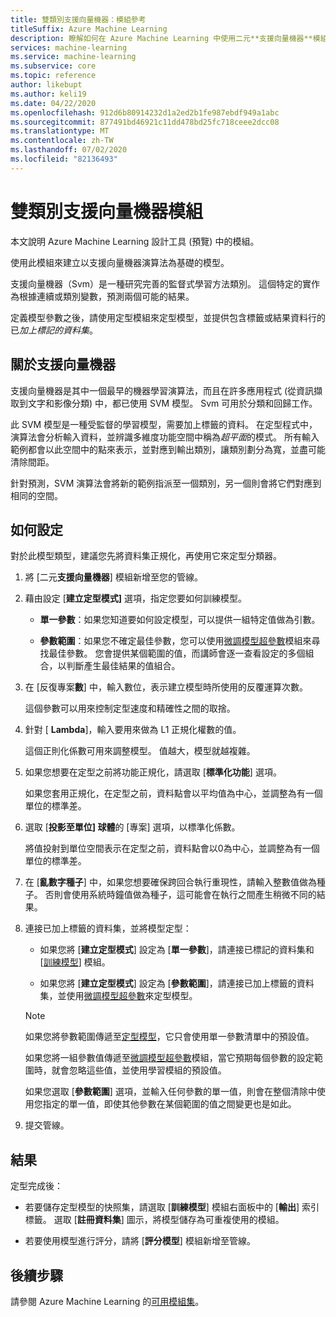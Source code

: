```yaml
---
title: 雙類別支援向量機器：模組參考
titleSuffix: Azure Machine Learning
description: 瞭解如何在 Azure Machine Learning 中使用二元**支援向量機器**模組，以建立以支援向量機器演算法為基礎的模型。
services: machine-learning
ms.service: machine-learning
ms.subservice: core
ms.topic: reference
author: likebupt
ms.author: keli19
ms.date: 04/22/2020
ms.openlocfilehash: 912d6b80914232d1a2ed2b1fe987ebdf949a1abc
ms.sourcegitcommit: 877491bd46921c11dd478bd25fc718ceee2dcc08
ms.translationtype: MT
ms.contentlocale: zh-TW
ms.lasthandoff: 07/02/2020
ms.locfileid: "82136493"
---
```

# <a name="two-class-support-vector-machine-module"></a>雙類別支援向量機器模組

本文說明 Azure Machine Learning 設計工具 (預覽) 中的模組。

使用此模組來建立以支援向量機器演算法為基礎的模型。 

支援向量機器（Svm）是一種研究完善的監督式學習方法類別。 這個特定的實作為根據連續或類別變數，預測兩個可能的結果。

定義模型參數之後，請使用定型模組來定型模型，並提供包含標籤或結果資料行的已*加上標記的資料集*。

## <a name="about-support-vector-machines"></a>關於支援向量機器

支援向量機器是其中一個最早的機器學習演算法，而且在許多應用程式 (從資訊擷取到文字和影像分類) 中，都已使用 SVM 模型。 Svm 可用於分類和回歸工作。

此 SVM 模型是一種受監督的學習模型，需要加上標籤的資料。 在定型程式中，演算法會分析輸入資料，並辨識多維度功能空間中稱為*超平面*的模式。  所有輸入範例都會以此空間中的點來表示，並對應到輸出類別，讓類別劃分為寬，並盡可能清除間距。

針對預測，SVM 演算法會將新的範例指派至一個類別，另一個則會將它們對應到相同的空間。 

## <a name="how-to-configure"></a>如何設定 

對於此模型類型，建議您先將資料集正規化，再使用它來定型分類器。
  
1.  將 [二元**支援向量機器**] 模組新增至您的管線。  
  
2.  藉由設定 [**建立定型模式]** 選項，指定您要如何訓練模型。  
  
    -   **單一參數**：如果您知道要如何設定模型，可以提供一組特定值做為引數。  

    -   **參數範圍**：如果您不確定最佳參數，您可以使用[微調模型超參數](tune-model-hyperparameters.md)模組來尋找最佳參數。 您會提供某個範圍的值，而講師會逐一查看設定的多個組合，以判斷產生最佳結果的值組合。

3.  在 [反復專案**數**] 中，輸入數位，表示建立模型時所使用的反覆運算次數。  
  
     這個參數可以用來控制定型速度和精確性之間的取捨。  
  
4.  針對 [ **Lambda**]，輸入要用來做為 L1 正規化權數的值。  
  
     這個正則化係數可用來調整模型。 值越大，模型就越複雜。  
  
5.  如果您想要在定型之前將功能正規化，請選取 [**標準化功能**] 選項。
  
     如果您套用正規化，在定型之前，資料點會以平均值為中心，並調整為有一個單位的標準差。
  
6.  選取 [**投影至單位] 球體**的 [專案] 選項，以標準化係數。
  
     將值投射到單位空間表示在定型之前，資料點會以0為中心，並調整為有一個單位的標準差。
  
7.  在 [**亂數字種子**] 中，如果您想要確保跨回合執行重現性，請輸入整數值做為種子。  否則會使用系統時鐘值做為種子，這可能會在執行之間產生稍微不同的結果。
  
9. 連接已加上標籤的資料集，並將模型定型：

    + 如果您將 [**建立定型模式**] 設定為 [**單一參數**]，請連接已標記的資料集和 [[訓練模型](train-model.md)] 模組。  
  
    + 如果您將 [**建立定型模式**] 設定為 [**參數範圍**]，請連接已加上標籤的資料集，並使用[微調模型超參數](tune-model-hyperparameters.md)來定型模型。  
  
    > [!NOTE]
    > 
    > 如果您將參數範圍傳遞至[定型模型](train-model.md)，它只會使用單一參數清單中的預設值。  
    > 
    > 如果您將一組參數值傳遞至[微調模型超參數](tune-model-hyperparameters.md)模組，當它預期每個參數的設定範圍時，就會忽略這些值，並使用學習模組的預設值。  
    > 
    > 如果您選取 [**參數範圍**] 選項，並輸入任何參數的單一值，則會在整個清除中使用您指定的單一值，即使其他參數在某個範圍的值之間變更也是如此。
  
10. 提交管線。

## <a name="results"></a>結果

定型完成後：

+ 若要儲存定型模型的快照集，請選取 [**訓練模型**] 模組右面板中的 [**輸出**] 索引標籤。 選取 [**註冊資料集**] 圖示，將模型儲存為可重複使用的模組。

+ 若要使用模型進行評分，請將 [**評分模型**] 模組新增至管線。


## <a name="next-steps"></a>後續步驟

請參閱 Azure Machine Learning 的[可用模組集](module-reference.md)。 